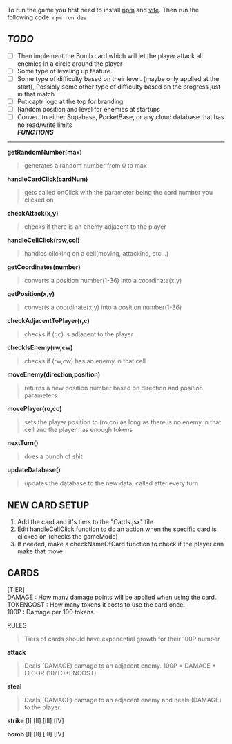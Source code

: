 To run the game you first need to install [npm](https://www.npmjs.com/) and [vite](https://formulae.brew.sh/formula/vite). Then run the following code:
`npm run dev`

***TODO***
----------
- [ ] Then implement the Bomb card which will let the player attack all enemies in a circle around the player  
- [ ] Some type of leveling up feature.  
- [ ] Some type of difficulty based on their level. (maybe only applied at the start), Possibly some other type of difficulty based on the progress just in that match  
- [ ] Put captr logo at the top for branding  
- [ ] Random position and level for enemies at startups  
- [ ] Convert to either Supabase, PocketBase, or any cloud database that has no read/write limits  
***FUNCTIONS***
---------------

**getRandomNumber(max)** 
> generates a random number from 0 to max

**handleCardClick(cardNum)** 
> gets called onClick with the parameter being the card number you clicked on

**checkAttack(x,y)** 
> checks if there is an enemy adjacent to the player

**handleCellClick(row,col)** 
> handles clicking on a cell(moving, attacking, etc...)

**getCoordinates(number)** 
> converts a position number(1-36) into a coordinate(x,y)

**getPosition(x,y)** 
> converts a coordinate(x,y) into a position number(1-36)

**checkAdjacentToPlayer(r,c)** 
> checks if (r,c) is adjacent to the player

**checkIsEnemy(rw,cw)** 
> checks if (rw,cw) has an enemy in that cell

**moveEnemy(direction,position)** 
> returns a new position number based on direction and position parameters

**movePlayer(ro,co)** 
> sets the player position to (ro,co) as long as there is no enemy in that cell and the player has enough tokens

**nextTurn()** 
> does a bunch of shit

**updateDatabase()** 
> updates the database to the new data, called after every turn

**NEW CARD SETUP**
------------------
1.  Add the card and it's tiers to the "Cards.jsx" file
2.  Edit handleCellClick function to do an action when the specific card is clicked on (checks the gameMode)
3.  If needed, make a checkNameOfCard function to check if the player can make that move

**CARDS**
---------
[TIER]  
DAMAGE    : How many damage points will be applied when using the card.  
TOKENCOST : How many tokens it costs to use the card once.  
100P      : Damage per 100 tokens.

RULES
> Tiers of cards should have exponential growth for their 100P number


**attack**
> Deals (DAMAGE) damage to an adjacent enemy.
> 100P = DAMAGE * FLOOR (10/TOKENCOST)

**steal**
> Deals (DAMAGE) damage to an adjacent enemy and heals (DAMAGE) to the player.

**strike**
[I]
[II]
[III]
[IV]

**bomb**
[I]
[II]
[III]
[IV]
